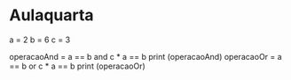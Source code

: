 # Aulaquarta

a = 2
b = 6
c = 3

operacaoAnd = a == b and c * a == b
print (operacaoAnd)
operacaoOr = a == b or c * a == b
print (operacaoOr)